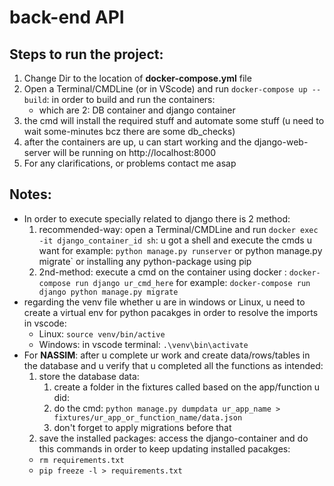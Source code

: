 # back-end API


## Steps to run the project:
1. Change Dir to the location of **docker-compose.yml** file
2. Open a Terminal/CMDLine (or in VScode) and run `docker-compose up --build`: in order to build and run the containers:
   - which are 2: DB container and django container
3. the cmd will install the required stuff and automate some stuff (u need to wait some-minutes bcz there are some db_checks)
4. after the containers are up, u can start working and the django-web-server will be running on http://localhost:8000
5. For any clarifications, or problems contact me asap
## Notes:
- In order to execute specially related to django there is 2 method:
   1. recommended-way: open a Terminal/CMDLine and run `docker exec -it django_container_id sh`: u got a shell and execute the cmds u want for example: `python manage.py runserver` or python manage.py migrate` or installing any python-package using pip
   2. 2nd-method: execute a cmd on the container using docker  : `docker-compose run django ur_cmd_here` for example: `docker-compose run django python manage.py migrate`
- regarding the venv file whether u are in windows or Linux, u need to create a virtual env for python pacakges in order to resolve the imports in vscode:
   - Linux: `source venv/bin/active`
   - Windows: in vscode terminal: `.\venv\bin\activate`
- For **NASSIM**: after u complete ur work and create data/rows/tables in the database and u verify that u completed all the functions as intended:
   1. store the database data:
       1. create a folder in the fixtures called based on the app/function u did:
       2. do the cmd: `python manage.py dumpdata ur_app_name > fixtures/ur_app_or_function_name/data.json`
       3. don't forget to apply migrations before that
   2. save the installed packages: access the django-container and do this commands in order to keep updating installed pacakges:
     - `rm requirements.txt`
     - `pip freeze -l > requirements.txt`
